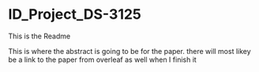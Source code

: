# ID_Project_DS-3125

This is the Readme


This is where the abstract is going to be for the paper. there will most likey be a link to the paper from overleaf as well when I finish it

